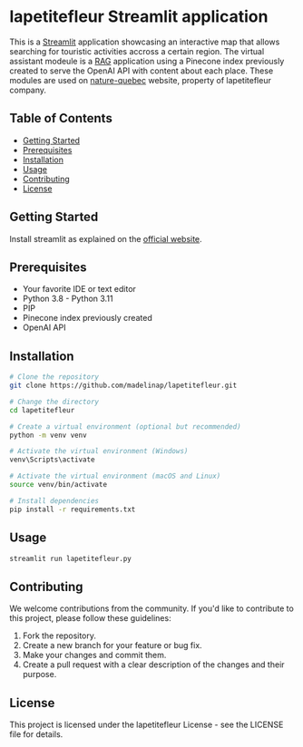 # lapetitefleur Streamlit application

This is a [Streamlit](https://streamlit.io/) application showcasing an interactive map that allows searching for touristic activities accross a certain region. 
The virtual assistant modeule is a [RAG](https://www.pinecone.io/learn/retrieval-augmented-generation/) application using a Pinecone index previously created to serve the OpenAI API with content about each place. These modules are used on [nature-quebec](nature-quebec.com) website, property of lapetitefleur company.

## Table of Contents

- [Getting Started](#getting-started)
- [Prerequisites](#prerequisites)
- [Installation](#installation)
- [Usage](#usage)
- [Contributing](#contributing)
- [License](#license)

## Getting Started

Install streamlit as explained on the [official website](https://docs.streamlit.io/library/get-started/installation).

## Prerequisites

- Your favorite IDE or text editor
- Python 3.8 - Python 3.11
- PIP
- Pinecone index previously created
- OpenAI API

## Installation

```bash
# Clone the repository
git clone https://github.com/madelinap/lapetitefleur.git

# Change the directory
cd lapetitefleur

# Create a virtual environment (optional but recommended)
python -m venv venv

# Activate the virtual environment (Windows)
venv\Scripts\activate

# Activate the virtual environment (macOS and Linux)
source venv/bin/activate

# Install dependencies
pip install -r requirements.txt

```
## Usage

```bash
streamlit run lapetitefleur.py
```

## Contributing

We welcome contributions from the community. If you'd like to contribute to this project, please follow these guidelines:

1. Fork the repository.
2. Create a new branch for your feature or bug fix.
3. Make your changes and commit them.
4. Create a pull request with a clear description of the changes and their purpose.


## License
This project is licensed under the lapetitefleur License - see the LICENSE file for details.

